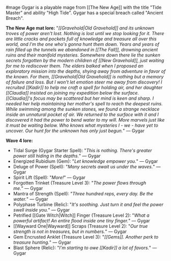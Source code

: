 #mage
Gygar is a playable mage from [[The New Age]] with the title "Tide Master" and ability "High Tide". Gygar has a special breach called "Ancient Breach".

__The New Age mat lore:__
"_[[Gravehold|Old Gravehold]] and its unknown troves of power aren't lost. Nothing is lost until we stop looking for it. There are little cracks and pockets full of knowledge and treasure all over this world, and I'm the one who's gonna hunt them down. Years and years of rain filled up the tunnels we abandoned in [[The Fall]], drowning ancient ruins and their manifold mysteries. Somewhere down there lie the sunken secrets forgotten by the modern children of [[New Gravehold]], just waiting for me to rediscover them. The elders balked when I proposed an exploratory mission into the depths, shying away from adventure in favor of the known. For them, [[Gravehold|Old Gravehold]] is nothing but a memory of failure and loss. But I won't let emotion steer me away from discovery! I recruited [[Kadir]] to help me craft a spell for holding air, and her daughter [[Claudia]] insisted on joining my expedition below the surface. [[Claudia]]'s focus may be scattered but her mind is keen and sharp. I needed her help maintaining her mother's spell to reach the deepest ruins. While swimming among the sunken stones, we found a strange necklace inside an unnatural pocket of air. We returned to the surface with it and I discovered it had the power to bend water to my will. More marvels just like it must be waiting below. Who knows what mysteries I - we - have yet to uncover. Our hunt for the unknown has only just begun._" ― Gygar

__Wave 4 lore:__
+ Tidal Surge (Gygar Starter Spell): "_This is nothing. There's greater power still hiding in the depths._" ― Gygar
+ Energized Rubidium (Gem): "_Let knowledge empower you._" ― Gygar
+ Deluge of Power (Spell): "_Many secrets await us under the waves._" ― Gygar
+ Spirit Lift (Spell): "_More!_" ― Gygar
+ Forgotten Trinket (Treasure Level 3): "_The power flows through me._" ― Gygar
+ Mantra of Strength (Spell): "_Three hundred reps, every day. Be the water._" ― Gygar
+ Polyphase Turbine (Relic): "_It's soothing. Just turn it and feel the power swell inside you._" ― Gygar
+ Petrified [[Gate Witch|Witch]] Finger (Treasure Level 2): "_What a powerful artifact! An entire flood inside one tiny finger._" ― Gygar
+ [[Wayward One|Wayward]] Scraps (Treasure Level 2): "_Our true strength is not in treasures, but in numbers._" ― Gygar
+ Gem Encrusted Anklet (Treasure Level 3): "_[[Gems]]. Another perk to treasure hunting._" ― Gygar
+ Blast Sphere (Relic): "_I'm starting to owe [[Kadir]] a lot of favors._" ― Gygar